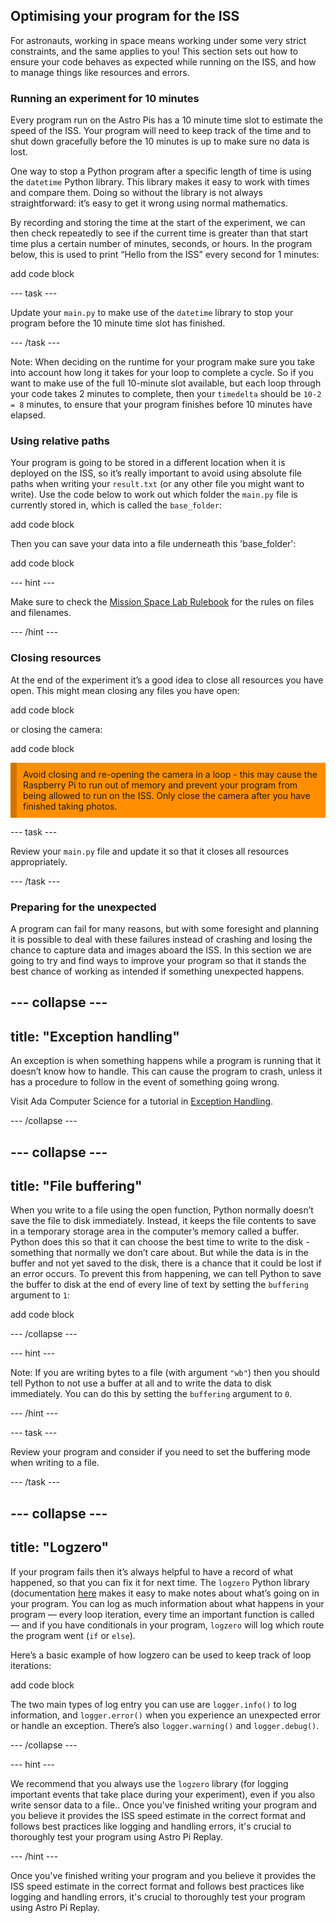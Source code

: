 ## Optimising your program for the ISS

For astronauts, working in space means working under some very strict constraints, and the same applies to you! This section sets out how to ensure your code behaves as expected while running on the ISS, and how to manage things like resources and errors.

### Running an experiment for 10 minutes 

Every program run on the Astro Pis has a 10 minute time slot to estimate the speed of the ISS. Your program will need to keep track of the time and to shut down gracefully before the 10 minutes is up to make sure no data is lost.

One way to stop a Python program after a specific length of time is using the `datetime` Python library. This library makes it easy to work with times and compare them. Doing so without the library is not always straightforward: it’s easy to get it wrong using normal mathematics.

By recording and storing the time at the start of the experiment, we can then check repeatedly to see if the current time is greater than that start time plus a certain number of minutes, seconds, or hours. In the program below, this is used to print “Hello from the ISS” every second for 1 minutes: 

add code block

--- task ---

Update your `main.py` to make use of the `datetime` library to stop your program before the 10 minute time slot has finished.

--- /task ---

Note: When deciding on the runtime for your program make sure you take into account how long it takes for your loop to complete a cycle. So if you want to make use of the full 10-minute slot available, but each loop through your code takes 2 minutes to complete, then your `timedelta` should be `10-2 = 8` minutes, to ensure that your program finishes before 10 minutes have elapsed.

### Using relative paths

Your program is going to be stored in a different location when it is deployed on the ISS, so it’s really important to avoid using absolute file paths when writing your `result.txt` (or any other file you might want to write). Use the code below to work out which folder the `main.py` file is currently stored in, which is called the `base_folder`:

add code block

Then you can save your data into a file underneath this 'base_folder': 

add code block 

--- hint --- 

Make sure to check the [Mission Space Lab Rulebook](https://astro-pi.org/mission-space-lab/guidelines/program-checklist) for the rules on files and filenames.

--- /hint --- 


### Closing resources 

At the end of the experiment it’s a good idea to close all resources you have open. This might mean closing any files you have open: 

add code block 

or closing the camera: 

add code block 

<p style="border-left: solid; border-width:10px; border-color: #d17500; #ff8f00; background-color: #ff8f00; padding: 10px;">
Avoid closing and re-opening the camera in a loop - this may cause the Raspberry Pi to run out of memory and prevent your program from being allowed to run on the ISS. Only close the camera after you have finished taking photos.
</p>

--- task --- 

Review your `main.py` file and update it so that it closes all resources appropriately.

--- /task --- 

### Preparing for the unexpected

A program can fail for many reasons, but with some foresight and planning it is possible to deal with these failures instead of crashing and losing the chance to capture data and images aboard the ISS. In this section we are going to try and find ways to improve your program so that it stands the best chance of working as intended if something unexpected happens.


--- collapse ---
---
title: "Exception handling"
---

An exception is when something happens while a program is running that it doesn’t know how to handle. This can cause the program to crash, unless it has a procedure to follow in the event of something going wrong. 

Visit Ada Computer Science for a tutorial in [Exception Handling](https://adacomputerscience.org/concepts/design_exception?examBoard=all&stage=gcse). 

--- /collapse ---

--- collapse ---
---
title: "File buffering"
---

When you write to a file using the open function, Python normally doesn’t save the file to disk immediately. Instead, it keeps the file contents to save in a temporary storage area in the computer’s memory called a buffer. Python does this so that it can choose the best time to write to the disk - something that normally we don’t care about. But while the data is in the buffer and not yet saved to the disk, there is a chance that it could be lost if an error occurs. To prevent this from happening, we can tell Python to save the buffer to disk at the end of every line of text by setting the `buffering` argument to `1`:

add code block 

--- /collapse ---


--- hint ---

Note: If you are writing bytes to a file (with argument `"wb"`) then you should tell Python to not use a buffer at all and to write the data to disk immediately. You can do this by setting the `buffering` argument to `0`.

--- /hint ---


--- task --- 

Review your program and consider if you need to set the buffering mode when writing to a file.

--- /task --- 


--- collapse ---
---
title: "Logzero"
---

If your program fails then it’s always helpful to have a record of what happened, so that you can fix it for next time. The `logzero` Python library (documentation [here](https://logzero.readthedocs.io/en/latest/) makes it easy to make notes about what’s going on in your program. You can log as much information about what happens in your program — every loop iteration, every time an important function is called — and if you have conditionals in your program, `logzero` will log which route the program went (`if` or `else`).

Here’s a basic example of how logzero can be used to keep track of loop iterations:

add code block 

The two main types of log entry you can use are `logger.info()` to log information, and `logger.error()` when you experience an unexpected error or handle an exception. There’s also `logger.warning()` and `logger.debug()`.

--- /collapse ---


--- hint --- 

We recommend that you always use the `logzero` library (for logging important events that take place during your experiment), even if you also write sensor data to a file..
Once you've finished writing your program and you believe it provides the ISS speed estimate in the correct format and follows best practices like logging and handling errors, it's crucial to thoroughly test your program using Astro Pi Replay.

--- /hint --- 

Once you've finished writing your program and you believe it provides the ISS speed estimate in the correct format and follows best practices like logging and handling errors, it's crucial to thoroughly test your program using Astro Pi Replay.
